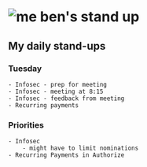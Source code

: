 # ![me](https://avatars2.githubusercontent.com/u/5232044?s=50&v=4) ben's stand up

## My daily stand-ups

### Tuesday

    - Infosec - prep for meeting
    - Infosec - meeting at 8:15
    - Infosec - feedback from meeting
    - Recurring payments
    
### Priorities 
   
    - Infosec
        - might have to limit nominations
    - Recurring Payments in Authorize
